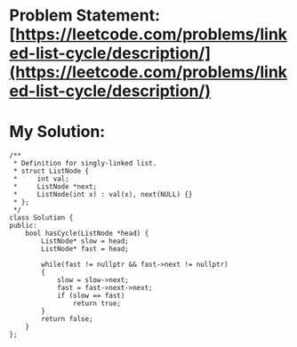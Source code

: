 # Problem Statement: [https://leetcode.com/problems/linked-list-cycle/description/](https://leetcode.com/problems/linked-list-cycle/description/)
# My Solution: 
```
/**
 * Definition for singly-linked list.
 * struct ListNode {
 *     int val;
 *     ListNode *next;
 *     ListNode(int x) : val(x), next(NULL) {}
 * };
 */
class Solution {
public:
    bool hasCycle(ListNode *head) {
        ListNode* slow = head;
        ListNode* fast = head;

        while(fast != nullptr && fast->next != nullptr)
        {
            slow = slow->next;
            fast = fast->next->next;
            if (slow == fast) 
                return true;
        }
        return false;
    }
};
```
